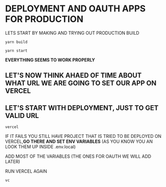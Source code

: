 # DEPLOYMENT AND OAUTH APPS FOR PRODUCTION

LETS START BY MAKING AND TRYING OUT PRODUCTION BUILD

```
yarn build
```

```
yarn start
```

**EVERYTHING SEEMS TO WORK PROPERLY**

## LET'S NOW THINK AHAED OF TIME ABOUT WHAT URL WE ARE GOING TO SET OUR APP ON VERCEL





## LET'S START WITH DEPLOYMENT, JUST TO GET VALID URL

```
vercel
```

IF IT FAILS YOU STILL HAVE PROJECT THAT IS TRIED TO BE DEPLOYED ON VERCEL,**GO THERE AND SET ENV VARIABLES** (AS YOU KNOW YOU AN LOOK THEM UP INSIDE .env.local)

ADD MOST OF THE VARIABLES (THE ONES FOR OAUTH WE WILL ADD LATER)

RUN VERCEL AGAIN

```
vc
```

